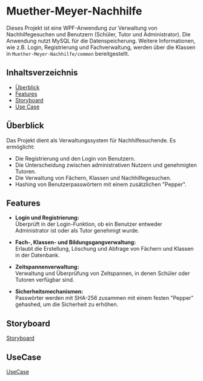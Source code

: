 # Muether-Meyer-Nachhilfe

Dieses Projekt ist eine WPF-Anwendung zur Verwaltung von Nachhilfegesuchen und Benutzern (Schüler, Tutor und Administrator). Die Anwendung nutzt MySQL für die Datenspeicherung. Weitere Informationen, wie z.B. Login, Registrierung und Fachverwaltung, werden über die Klassen in `Muether-Meyer-Nachhilfe/common` bereitgestellt.

## Inhaltsverzeichnis
- [Überblick](#überblick)
- [Features](#features)
- [Storyboard](#storyboard)
- [Use Case](#usecase)

## Überblick

Das Projekt dient als Verwaltungssystem für Nachhilfesuchende. Es ermöglicht:
- Die Registrierung und den Login von Benutzern.
- Die Unterscheidung zwischen administrativen Nutzern und genehmigten Tutoren.
- Die Verwaltung von Fächern, Klassen und Nachhilfegesuchen.
- Hashing von Benutzerpasswörtern mit einem zusätzlichen "Pepper".

## Features

- **Login und Registrierung:**  
  Überprüft in der Login-Funktion, ob ein Benutzer entweder Administrator ist oder als Tutor genehmigt wurde.

- **Fach-, Klassen- und Bildungsgangverwaltung:**  
  Erlaubt die Erstellung, Löschung und Abfrage von Fächern und Klassen in der Datenbank.

- **Zeitspannenverwaltung:**  
  Verwaltung und Überprüfung von Zeitspannen, in denen Schüler oder Tutoren verfügbar sind.

- **Sicherheitsmechanismen:**  
  Passwörter werden mit SHA-256 zusammen mit einem festen "Pepper" gehashed, um die Sicherheit zu erhöhen.

## Storyboard
[Storyboard](https://terra.ipmake.me/s/7J28WbQxT6K6yry)

## UseCase
[UseCase](https://terra.ipmake.me/s/jDGFk5n77fx2kEg)


